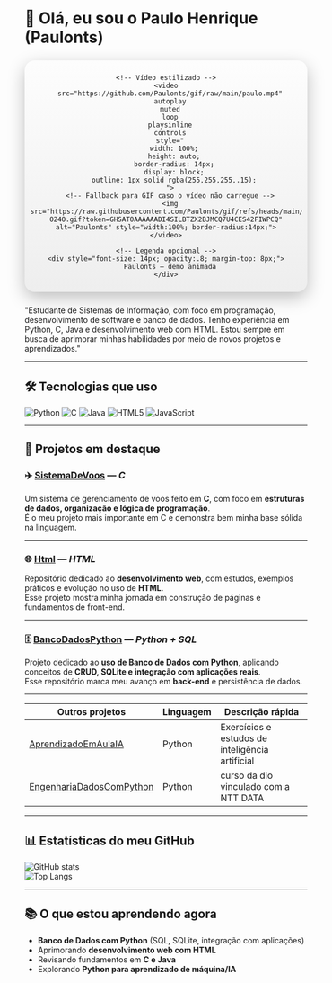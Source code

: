 # 👋 Olá, eu sou o Paulo Henrique (Paulonts)

<!-- Container centralizado e responsivo -->
<div style="max-width: 520px; margin: 24px auto; text-align: center;">

  <!-- Cartão com sombra -->
  <div style="
    padding: 10px;
    border-radius: 18px;
    box-shadow: 0 10px 30px rgba(0,0,0,.25);
    background: linear-gradient(180deg, rgba(255,255,255,.06), rgba(0,0,0,.06));
    backdrop-filter: blur(4px);
  ">

    <!-- Vídeo estilizado -->
    <video
      src="https://github.com/Paulonts/gif/raw/main/paulo.mp4"
      autoplay
      muted
      loop
      playsinline
      controls
      style="
        width: 100%;
        height: auto;
        border-radius: 14px;
        display: block;
        outline: 1px solid rgba(255,255,255,.15);
      ">
      <!-- Fallback para GIF caso o vídeo não carregue -->
      <img src="https://raw.githubusercontent.com/Paulonts/gif/refs/heads/main/0001-0240.gif?token=GHSAT0AAAAAADI4SILBTZX2BJMCQ7U4CES42FIWPCQ" alt="Paulonts" style="width:100%; border-radius:14px;">
    </video>

    <!-- Legenda opcional -->
    <div style="font-size: 14px; opacity:.8; margin-top: 8px;">
      Paulonts — demo animada
    </div>
  </div>
</div>

"Estudante de Sistemas de Informação, com foco em programação, desenvolvimento de software e banco de dados. Tenho experiência em Python, C, Java e desenvolvimento web com HTML. Estou sempre em busca de aprimorar minhas habilidades por meio de novos projetos e aprendizados."

---

## 🛠️ Tecnologias que uso

![Python](https://img.shields.io/badge/-Python-3776AB?logo=python&logoColor=white&style=flat) 
![C](https://img.shields.io/badge/-C-00599C?logo=c&logoColor=white&style=flat) 
![Java](https://img.shields.io/badge/-Java-f89820?logo=java&logoColor=white&style=flat) 
![HTML5](https://img.shields.io/badge/-HTML5-E34F26?logo=html5&logoColor=white&style=flat) 
![JavaScript](https://img.shields.io/badge/-JavaScript-F7DF1E?logo=javascript&logoColor=black&style=flat)


---

## 📌 Projetos em destaque

### ✈️ [SistemaDeVoos](https://github.com/Paulonts/Lab-Prog-2/blob/main/projetofinal/sistema_reserva.c) — *C*
Um sistema de gerenciamento de voos feito em **C**, com foco em **estruturas de dados, organização e lógica de programação**.  
É o meu projeto mais importante em C e demonstra bem minha base sólida na linguagem.  

---

### 🌐 [Html](https://github.com/Paulonts/Html) — *HTML*
Repositório dedicado ao **desenvolvimento web**, com estudos, exemplos práticos e evolução no uso de **HTML**.  
Esse projeto mostra minha jornada em construção de páginas e fundamentos de front-end.  

---

### 🗄️ [BancoDadosPython](https://github.com/Paulonts/BancoDadosPython) — *Python + SQL*
Projeto dedicado ao **uso de Banco de Dados com Python**, aplicando conceitos de **CRUD, SQLite e integração com aplicações reais**.  
Esse repositório marca meu avanço em **back-end** e persistência de dados.  

---

| Outros projetos      | Linguagem     | Descrição rápida |
|----------------------|----------------|------------------|
| [AprendizadoEmAulaIA](https://github.com/Paulonts/AprendizadoEmAulaIA) | Python | Exercícios e estudos de inteligência artificial |
| [EngenhariaDadosComPython](https://github.com/Paulonts/BancoDadosPython) | Python | curso da dio vinculado com a NTT DATA |

---

## 📊 Estatísticas do meu GitHub

![GitHub stats](https://github-readme-stats.vercel.app/api?username=Paulonts&show_icons=true&theme=radical)  
![Top Langs](https://github-readme-stats.vercel.app/api/top-langs/?username=Paulonts&layout=compact&theme=radical)

---

## 📚 O que estou aprendendo agora

- **Banco de Dados com Python** (SQL, SQLite, integração com aplicações)  
- Aprimorando **desenvolvimento web com HTML**  
- Revisando fundamentos em **C e Java**  
- Explorando **Python para aprendizado de máquina/IA**  




